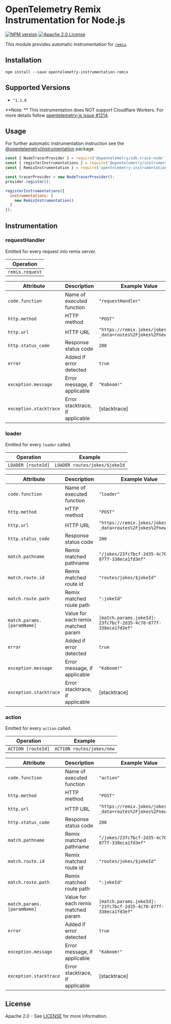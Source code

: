 # OpenTelemetry Remix Instrumentation for Node.js
[![NPM version](https://img.shields.io/npm/v/opentelemetry-instrumentation-remix.svg)](https://www.npmjs.com/package/opentelemetry-instrumentation-remix)
[![Apache 2.0 License](https://img.shields.io/badge/license-Apache_2.0-green.svg)](https://github.com/justindsmith/opentelemetry-instrumentations-js/blob/master/LICENSE)

This module provides automatic instrumentation for [`remix`](https://remix.run/).

## Installation

```
npm install --save opentelemetry-instrumentation-remix
```

## Supported Versions
- `^1.1.0`

**Note: ** This instrumentation does NOT support Cloudflare Workers. For more details follow [opentelemetry-js issue #1214](https://github.com/open-telemetry/opentelemetry-js/issues/1214).

## Usage
For further automatic instrumentation instruction see the [@opentelemetry/instrumentation](https://github.com/open-telemetry/opentelemetry-js/tree/main/packages/opentelemetry-instrumentation) package.

```js
const { NodeTracerProvider } = require('@opentelemetry/sdk-trace-node');
const { registerInstrumentations } = require('@opentelemetry/instrumentation');
const { RemixInstrumentation } = require('opentelemetry-instrumentation-remix');

const tracerProvider = new NodeTracerProvider();
provider.register();

registerInstrumentations({
  instrumentations: [
    new RemixInstrumentation()
  ]
});
```

## Instrumentation

### requestHandler
Emitted for every request into remix server.

| Operation       |
|-----------------|
| `remix.request` |


| Attribute              | Description                     | Example Value                                                |
|------------------------|---------------------------------|--------------------------------------------------------------|
| `code.function`        | Name of executed function       | `"requestHandler"`                                           |
| `http.method`          | HTTP method                     | `"POST"`                                                     |
| `http.url`             | HTTP URL                        | `"https://remix.jokes/jokes/new?_data=routes%2Fjokes%2Fnew"` |
| `http.status_code`     | Response status code            | `200`                                                        |
| `error`                | Added if error detected         | `true`                                                       |
| `exception.message`    | Error message, if applicable    | `"Kaboom!"`                                                  |
| `exception.stacktrace` | Error stacktrace, if applicable | [stacktrace]                                                 |


### loader
Emitted for every `loader` called.

| Operation          | Example                       |
|--------------------|-------------------------------|
| `LOADER [routeId]` | `LOADER routes/jokes/$jokeId` |

| Attribute                  | Description                        | Example Value                                                  |
|----------------------------|------------------------------------|----------------------------------------------------------------|
| `code.function`            | Name of executed function          | `"loader"`                                                     |
| `http.method`              | HTTP method                        | `"POST"`                                                       |
| `http.url`                 | HTTP URL                           | `"https://remix.jokes/jokes/new?_data=routes%2Fjokes%2Fnew"`   |
| `http.status_code`         | Response status code               | `200`                                                          |
| `match.pathname`           | Remix matched pathname             | `"/jokes/23fc7bcf-2d35-4c70-877f-338eca1fd3ef"`                |
| `match.route.id`           | Remix matched route id             | `"routes/jokes/$jokeId"`                                       |
| `match.route.path`         | Remix matched route path           | `":jokeId"`                                                    |
| `match.params.[paramName]` | Value for each remix matched param | `[match.params.jokeId]: 23fc7bcf-2d35-4c70-877f-338eca1fd3ef"` |
| `error`                    | Added if error detected            | `true`                                                         |
| `exception.message`        | Error message, if applicable       | `"Kaboom!"`                                                    |
| `exception.stacktrace`     | Error stacktrace, if applicable    | [stacktrace]                                                   |


### action
Emitted for every `action` called.

| Operation          | Example                   |
|--------------------|---------------------------|
| `ACTION [routeId]` | `ACTION routes/jokes/new` |


| Attribute                  | Description                        | Example Value                                                   |
|----------------------------|------------------------------------|-----------------------------------------------------------------|
| `code.function`            | Name of executed function          | `"action"`                                                      |
| `http.method`              | HTTP method                        | `"POST"`                                                        |
| `http.url`                 | HTTP URL                           | `"https://remix.jokes/jokes/new?_data=routes%2Fjokes%2Fnew"`    |
| `http.status_code`         | Response status code               | `200`                                                           |
| `match.pathname`           | Remix matched pathname             | `"/jokes/23fc7bcf-2d35-4c70-877f-338eca1fd3ef"`                 |
| `match.route.id`           | Remix matched route id             | `"routes/jokes/$jokeId"`                                        |
| `match.route.path`         | Remix matched route path           | `":jokeId"`                                                     |
| `match.params.[paramName]` | Value for each remix matched param | `[match.params.jokeId]: "23fc7bcf-2d35-4c70-877f-338eca1fd3ef"` |
| `error`                    | Added if error detected            | `true`                                                          |
| `exception.message`        | Error message, if applicable       | `"Kaboom!"`                                                     |
| `exception.stacktrace`     | Error stacktrace, if applicable    | [stacktrace]                                                    |

## License
Apache 2.0 - See [LICENSE](https://github.com/justindsmith/opentelemetry-instrumentation-js/blob/main/LICENSE) for more information.
